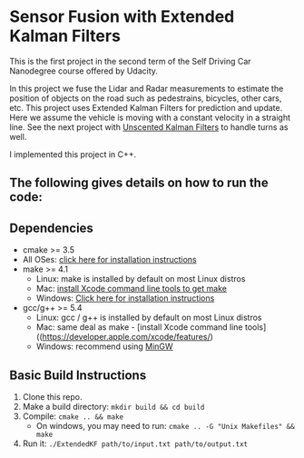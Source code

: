 # Sensor Fusion with Extended Kalman Filters

This is the first project in the second term of the Self Driving Car Nanodegree course offered by Udacity.

In this project we fuse the Lidar and Radar measurements to estimate the position of objects on the road such as pedestrains, bicycles, other cars, etc. This project uses Extended Kalman Filters for prediction and update. Here we assume the vehicle is moving with a constant velocity in a straight line. See the next project with [Unscented Kalman Filters](https://github.com/kharikri/CarND-Unscented-Kalman-Filter-Project/blob/master/README.md) to handle turns as well.


I implemented this project in C++.

The following gives details on how to run the code:
---

## Dependencies

* cmake >= 3.5
 * All OSes: [click here for installation instructions](https://cmake.org/install/)
* make >= 4.1
  * Linux: make is installed by default on most Linux distros
  * Mac: [install Xcode command line tools to get make](https://developer.apple.com/xcode/features/)
  * Windows: [Click here for installation instructions](http://gnuwin32.sourceforge.net/packages/make.htm)
* gcc/g++ >= 5.4
  * Linux: gcc / g++ is installed by default on most Linux distros
  * Mac: same deal as make - [install Xcode command line tools]((https://developer.apple.com/xcode/features/)
  * Windows: recommend using [MinGW](http://www.mingw.org/)

## Basic Build Instructions

1. Clone this repo.
2. Make a build directory: `mkdir build && cd build`
3. Compile: `cmake .. && make` 
   * On windows, you may need to run: `cmake .. -G "Unix Makefiles" && make`
4. Run it: `./ExtendedKF path/to/input.txt path/to/output.txt`
